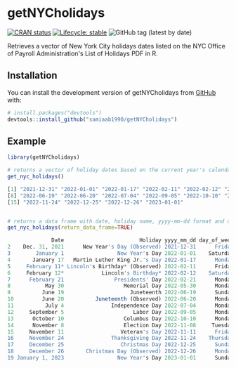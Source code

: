 # getNYCholidays

<!-- badges: start -->
[![CRAN status](https://www.r-pkg.org/badges/version/getNYCholidays)](https://CRAN.R-project.org/package=getNYCholidays)
[![Lifecycle: stable](https://img.shields.io/badge/lifecycle-stable-brightgreen.svg)](https://lifecycle.r-lib.org/articles/stages.html#stable)
![GitHub tag (latest by date)](https://img.shields.io/github/v/tag/samiaab1990/getNYCholidays)

<!-- badges: end -->

Retrieves a vector of New York City holidays dates listed on the NYC Office of Payroll Administration's List of Holidays PDF in R. 

## Installation

You can install the development version of getNYCholidays from [GitHub](https://github.com/) with:

``` r
# install.packages("devtools")
devtools::install_github("samiaab1990/getNYCholidays")
```

## Example


``` r
library(getNYCholidays)

# returns a vector of holiday dates based on the current year's calendar 
get_nyc_holidays()

[1] "2021-12-31" "2022-01-01" "2022-01-17" "2022-02-11" "2022-02-12" "2022-02-21" "2022-05-30"
[8] "2022-06-19" "2022-06-20" "2022-07-04" "2022-09-05" "2022-10-10" "2022-11-08" "2022-11-11"
[15] "2022-11-24" "2022-12-25" "2022-12-26" "2023-01-01"


# returns a data frame with date, holiday name, yyyy-mm-dd format and day of week based on the current year's calendar 
get_nyc_holidays(return_data_frame=TRUE)

              Date                        Holiday yyyy_mm_dd day_of_week
2    Dec. 31, 2021      New Year's Day (Observed) 2021-12-31      Friday
3        January 1                 New Year's Day 2022-01-01    Saturday
4       January 17   Martin Luther King Jr.'s Day 2022-01-17      Monday
5     February 11* Lincoln's Birthday* (Observed) 2022-02-11      Friday
6     February 12*            Lincoln's Birthday* 2022-02-12    Saturday
7      February 21                Presidents' Day 2022-02-21      Monday
8           May 30                   Memorial Day 2022-05-30      Monday
9          June 19                     Juneteenth 2022-06-19      Sunday
10         June 20          Juneteenth (Observed) 2022-06-20      Monday
11          July 4               Independence Day 2022-07-04      Monday
12     September 5                      Labor Day 2022-09-05      Monday
13      October 10                   Columbus Day 2022-10-10      Monday
14      November 8                   Election Day 2022-11-08     Tuesday
15     November 11                  Veteran's Day 2022-11-11      Friday
16     November 24               Thanksgiving Day 2022-11-24    Thursday
17     December 25                  Christmas Day 2022-12-25      Sunday
18     December 26       Christmas Day (Observed) 2022-12-26      Monday
19 January 1, 2023                 New Year's Day 2023-01-01      Sunday
```

